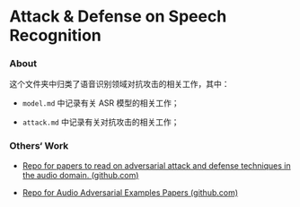 # Attack & Defense on Speech Recognition

### About

这个文件夹中归类了语音识别领域对抗攻击的相关工作，其中：

- `model.md` 中记录有关 ASR 模型的相关工作；

- `attack.md` 中记录有关对抗攻击的相关工作；

### Others‘ Work

- [Repo for papers to read on adversarial attack and defense techniques in the audio domain. (github.com)](https://github.com/aminul-huq/Adversarial-Examples-For-Audio-Data)

- [Repo for Audio Adversarial Examples Papers (github.com)](https://github.com/yuekaizhang/Audio-Adversarial-Examples-Papers)
